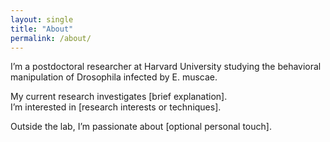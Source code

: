 ```yaml
---
layout: single
title: "About"
permalink: /about/
---
```


I’m a postdoctoral researcher at Harvard University studying the behavioral manipulation of Drosophila infected by E. muscae.

My current research investigates [brief explanation].  
I’m interested in [research interests or techniques].

Outside the lab, I’m passionate about [optional personal touch].